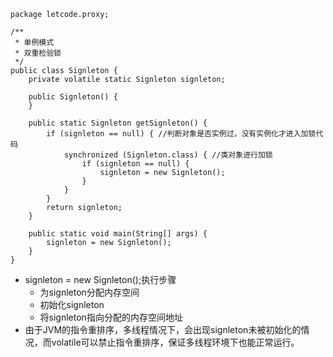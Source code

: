 ```
package letcode.proxy;

/**
 * 单例模式
 * 双重检验锁
 */
public class Signleton {
    private volatile static Signleton signleton;

    public Signleton() {
    }

    public static Signleton getSignleton() {
        if (signleton == null) { //判断对象是否实例过，没有实例化才进入加锁代码
            synchronized (Signleton.class) { //类对象进行加锁
                if (signleton == null) {
                    signleton = new Signleton();
                }
            }
        }
        return signleton;
    }

    public static void main(String[] args) {
        signleton = new Signleton();
    }
}

```
+ signleton = new Signleton();执行步骤
    + 为signleton分配内存空间
    + 初始化signleton
    + 将signleton指向分配的内存空间地址
+ 由于JVM的指令重排序，多线程情况下，会出现signleton未被初始化的情况，而volatile可以禁止指令重排序，保证多线程环境下也能正常运行。
